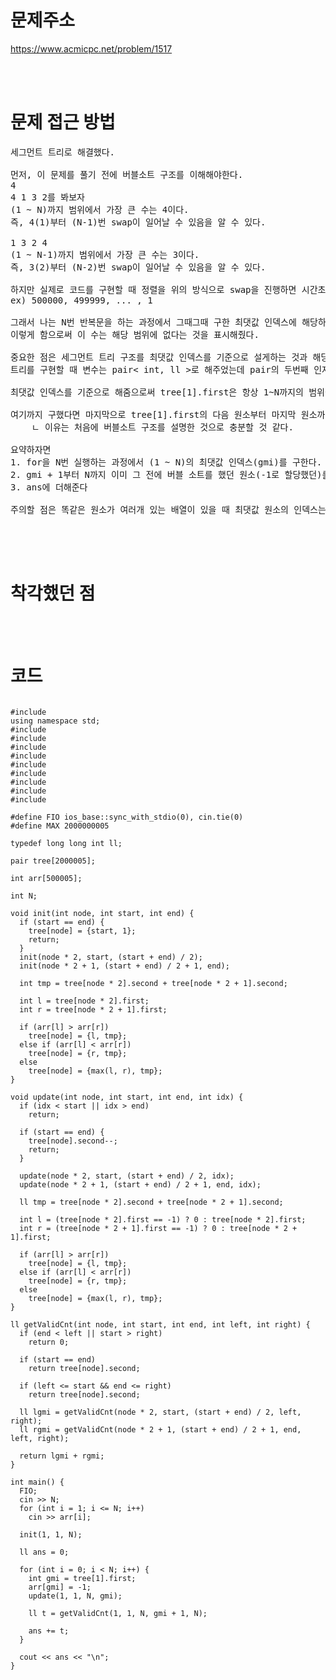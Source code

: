 # 문제주소

https://www.acmicpc.net/problem/1517

<br><br>

# 문제 접근 방법

<pre>
세그먼트 트리로 해결했다. 

먼저, 이 문제를 풀기 전에 버블소트 구조를 이해해야한다.
4
4 1 3 2를 봐보자
(1 ~ N)까지 범위에서 가장 큰 수는 4이다.
즉, 4(1)부터 (N-1)번 swap이 일어날 수 있음을 알 수 있다.

1 3 2 4
(1 ~ N-1)까지 범위에서 가장 큰 수는 3이다.
즉, 3(2)부터 (N-2)번 swap이 일어날 수 있음을 알 수 있다. 

하지만 실제로 코드를 구현할 때 정렬을 위의 방식으로 swap을 진행하면 시간초과가 날 것이다. 
ex) 500000, 499999, ... , 1 

그래서 나는 N번 반복문을 하는 과정에서 그때그때 구한 최댓값 인덱스에 해당하는 원소를 -1로 할당해줬다.
이렇게 함으로써 이 수는 해당 범위에 없다는 것을 표시해줬다. 

중요한 점은 세그먼트 트리 구조를 최댓값 인덱스를 기준으로 설게하는 것과 해당 인덱스에 -1을 할당해주면서 update를 잘 해줘야한다는 점이다.
트리를 구현할 때 변수는 pair< int, ll >로 해주었는데 pair의 두번째 인자는 해당 node까지 -1이 아닌 수의 개수이다. 

최댓값 인덱스를 기준으로 해줌으로써 tree[1].first은 항상 1~N까지의 범위에서 최댓값을 가지는 인덱스임을 알 수 있다. 

여기까지 구했다면 마지막으로 tree[1].first의 다음 원소부터 마지막 원소까지 -1이 아닌 수의 개수를 구해주는 것이다.
    ㄴ 이유는 처음에 버블소트 구조를 설명한 것으로 충분할 것 같다.

요약하자면
1. for을 N번 실행하는 과정에서 (1 ~ N)의 최댓값 인덱스(gmi)를 구한다.
2. gmi + 1부터 N까지 이미 그 전에 버블 소트를 했던 원소(-1로 할당했던)를 제외한 유효한 숫자의 개수를 구한다.
3. ans에 더해준다 

주의할 점은 똑같은 원소가 여러개 있는 배열이 있을 때 최댓값 원소의 인덱스는 최대한 오른쪽에 있는 인덱스로 초기화 해줘야한다. 

</pre>

<br><br>

# 착각했던 점

<p>

</p>
<p>

</p>
<br><br>

# 코드

<pre>
<code>
#include <iostream>
using namespace std;
#include <algorithm>
#include <climits>
#include <cmath>
#include <iomanip>
#include <limits.h>
#include <queue>
#include <stack>
#include <string.h>
#include <vector>

#define FIO ios_base::sync_with_stdio(0), cin.tie(0)
#define MAX 2000000005

typedef long long int ll;

pair<int, ll> tree[2000005];

int arr[500005];

int N;

void init(int node, int start, int end) {
  if (start == end) {
    tree[node] = {start, 1};
    return;
  }
  init(node * 2, start, (start + end) / 2);
  init(node * 2 + 1, (start + end) / 2 + 1, end);

  int tmp = tree[node * 2].second + tree[node * 2 + 1].second;

  int l = tree[node * 2].first;
  int r = tree[node * 2 + 1].first;

  if (arr[l] > arr[r])
    tree[node] = {l, tmp};
  else if (arr[l] < arr[r])
    tree[node] = {r, tmp};
  else
    tree[node] = {max(l, r), tmp};
}

void update(int node, int start, int end, int idx) {
  if (idx < start || idx > end)
    return;

  if (start == end) {
    tree[node].second--;
    return;
  }

  update(node * 2, start, (start + end) / 2, idx);
  update(node * 2 + 1, (start + end) / 2 + 1, end, idx);

  ll tmp = tree[node * 2].second + tree[node * 2 + 1].second;

  int l = (tree[node * 2].first == -1) ? 0 : tree[node * 2].first;
  int r = (tree[node * 2 + 1].first == -1) ? 0 : tree[node * 2 + 1].first;

  if (arr[l] > arr[r])
    tree[node] = {l, tmp};
  else if (arr[l] < arr[r])
    tree[node] = {r, tmp};
  else
    tree[node] = {max(l, r), tmp};
}

ll getValidCnt(int node, int start, int end, int left, int right) {
  if (end < left || start > right)
    return 0;

  if (start == end)
    return tree[node].second;

  if (left <= start && end <= right)
    return tree[node].second;

  ll lgmi = getValidCnt(node * 2, start, (start + end) / 2, left, right);
  ll rgmi = getValidCnt(node * 2 + 1, (start + end) / 2 + 1, end, left, right);

  return lgmi + rgmi;
}

int main() {
  FIO;
  cin >> N;
  for (int i = 1; i <= N; i++)
    cin >> arr[i];

  init(1, 1, N);

  ll ans = 0;

  for (int i = 0; i < N; i++) {
    int gmi = tree[1].first;
    arr[gmi] = -1;
    update(1, 1, N, gmi);

    ll t = getValidCnt(1, 1, N, gmi + 1, N);

    ans += t;
  }

  cout << ans << "\n";
}

</code>
</pre>

<br><br>

<p>

</p>
